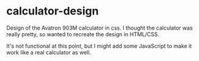 # calculator-design

Design of the Avatron 903M calculator in css. I thought the calculator was really pretty, so wanted to recreate the design in HTML/CSS.

It's not functional at this point, but I might add some JavaScript to make it work like a real calculator as well.
